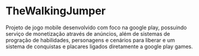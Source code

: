 # TheWalkingJumper

Projeto de jogo mobile desenvolvido com foco na google play,
possuindo serviço de monetização através de anúncios, além 
de sistemas de progração de habilidades, personagens e cenários 
para liberar e um sistema de conquistas e placares ligados diretamente 
a google play games.
